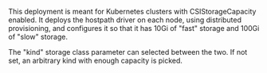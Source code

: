This deployment is meant for Kubernetes clusters with
CSIStorageCapacity enabled. It deploys the hostpath driver on each
node, using distributed provisioning, and configures it so that it has
10Gi of "fast" storage and 100Gi of "slow" storage.

The "kind" storage class parameter can selected between the two. If
not set, an arbitrary kind with enough capacity is picked.

